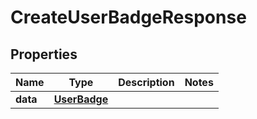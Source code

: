 

# CreateUserBadgeResponse


## Properties

Name | Type | Description | Notes
------------ | ------------- | ------------- | -------------
**data** | [**UserBadge**](UserBadge.md) |  | 



